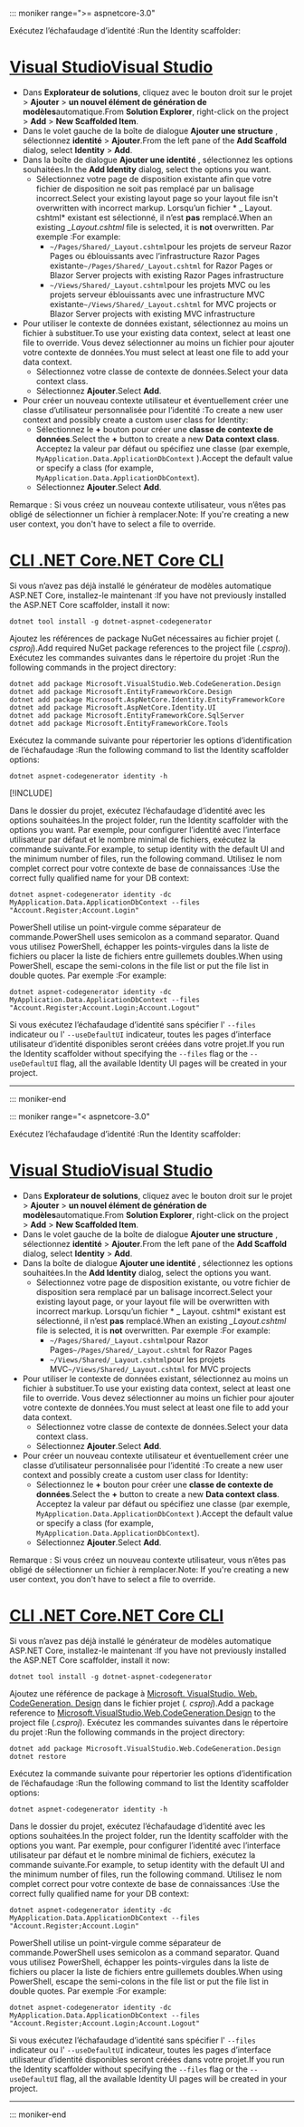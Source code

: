 ::: moniker range=">= aspnetcore-3.0"

<span data-ttu-id="a5186-101">Exécutez l’échafaudage d’identité :</span><span class="sxs-lookup"><span data-stu-id="a5186-101">Run the Identity scaffolder:</span></span>

# <a name="visual-studio"></a>[<span data-ttu-id="a5186-102">Visual Studio</span><span class="sxs-lookup"><span data-stu-id="a5186-102">Visual Studio</span></span>](#tab/visual-studio)

* <span data-ttu-id="a5186-103">Dans **Explorateur de solutions**, cliquez avec le bouton droit sur le projet > **Ajouter** > **un nouvel élément de génération de modèles**automatique.</span><span class="sxs-lookup"><span data-stu-id="a5186-103">From **Solution Explorer**, right-click on the project > **Add** > **New Scaffolded Item**.</span></span>
* <span data-ttu-id="a5186-104">Dans le volet gauche de la boîte de dialogue **Ajouter une structure** , sélectionnez **identité** > **Ajouter**.</span><span class="sxs-lookup"><span data-stu-id="a5186-104">From the left pane of the **Add Scaffold** dialog, select **Identity** > **Add**.</span></span>
* <span data-ttu-id="a5186-105">Dans la boîte de dialogue **Ajouter une identité** , sélectionnez les options souhaitées.</span><span class="sxs-lookup"><span data-stu-id="a5186-105">In the **Add Identity** dialog, select the options you want.</span></span>
  * <span data-ttu-id="a5186-106">Sélectionnez votre page de disposition existante afin que votre fichier de disposition ne soit pas remplacé par un balisage incorrect.</span><span class="sxs-lookup"><span data-stu-id="a5186-106">Select your existing layout page so your layout file isn't overwritten with incorrect markup.</span></span> <span data-ttu-id="a5186-107">Lorsqu’un fichier \* \_ Layout. cshtml\* existant est sélectionné, il n’est **pas** remplacé.</span><span class="sxs-lookup"><span data-stu-id="a5186-107">When an existing *\_Layout.cshtml* file is selected, it is **not** overwritten.</span></span> <span data-ttu-id="a5186-108">Par exemple :</span><span class="sxs-lookup"><span data-stu-id="a5186-108">For example:</span></span>
    * <span data-ttu-id="a5186-109">`~/Pages/Shared/_Layout.cshtml`pour les projets de serveur Razor Pages ou éblouissants avec l’infrastructure Razor Pages existante</span><span class="sxs-lookup"><span data-stu-id="a5186-109">`~/Pages/Shared/_Layout.cshtml` for Razor Pages or Blazor Server projects with existing Razor Pages infrastructure</span></span>
    * <span data-ttu-id="a5186-110">`~/Views/Shared/_Layout.cshtml`pour les projets MVC ou les projets serveur éblouissants avec une infrastructure MVC existante</span><span class="sxs-lookup"><span data-stu-id="a5186-110">`~/Views/Shared/_Layout.cshtml` for MVC projects or Blazor Server projects with existing MVC infrastructure</span></span>
* <span data-ttu-id="a5186-111">Pour utiliser le contexte de données existant, sélectionnez au moins un fichier à substituer.</span><span class="sxs-lookup"><span data-stu-id="a5186-111">To use your existing data context, select at least one file to override.</span></span> <span data-ttu-id="a5186-112">Vous devez sélectionner au moins un fichier pour ajouter votre contexte de données.</span><span class="sxs-lookup"><span data-stu-id="a5186-112">You must select at least one file to add your data context.</span></span>
  * <span data-ttu-id="a5186-113">Sélectionnez votre classe de contexte de données.</span><span class="sxs-lookup"><span data-stu-id="a5186-113">Select your data context class.</span></span>
  * <span data-ttu-id="a5186-114">Sélectionnez **Ajouter**.</span><span class="sxs-lookup"><span data-stu-id="a5186-114">Select **Add**.</span></span>
* <span data-ttu-id="a5186-115">Pour créer un nouveau contexte utilisateur et éventuellement créer une classe d’utilisateur personnalisée pour l’identité :</span><span class="sxs-lookup"><span data-stu-id="a5186-115">To create a new user context and possibly create a custom user class for Identity:</span></span>
  * <span data-ttu-id="a5186-116">Sélectionnez le **+** bouton pour créer une **classe de contexte de données**.</span><span class="sxs-lookup"><span data-stu-id="a5186-116">Select the **+** button to create a new **Data context class**.</span></span> <span data-ttu-id="a5186-117">Acceptez la valeur par défaut ou spécifiez une classe (par exemple, `MyApplication.Data.ApplicationDbContext` ).</span><span class="sxs-lookup"><span data-stu-id="a5186-117">Accept the default value or specify a class (for example, `MyApplication.Data.ApplicationDbContext`).</span></span>
  * <span data-ttu-id="a5186-118">Sélectionnez **Ajouter**.</span><span class="sxs-lookup"><span data-stu-id="a5186-118">Select **Add**.</span></span>

<span data-ttu-id="a5186-119">Remarque : Si vous créez un nouveau contexte utilisateur, vous n’êtes pas obligé de sélectionner un fichier à remplacer.</span><span class="sxs-lookup"><span data-stu-id="a5186-119">Note: If you're creating a new user context, you don't have to select a file to override.</span></span>

# <a name="net-core-cli"></a>[<span data-ttu-id="a5186-120">CLI .NET Core</span><span class="sxs-lookup"><span data-stu-id="a5186-120">.NET Core CLI</span></span>](#tab/netcore-cli)

<span data-ttu-id="a5186-121">Si vous n’avez pas déjà installé le générateur de modèles automatique ASP.NET Core, installez-le maintenant :</span><span class="sxs-lookup"><span data-stu-id="a5186-121">If you have not previously installed the ASP.NET Core scaffolder, install it now:</span></span>

```dotnetcli
dotnet tool install -g dotnet-aspnet-codegenerator
```

<span data-ttu-id="a5186-122">Ajoutez les références de package NuGet nécessaires au fichier projet (*. csproj*).</span><span class="sxs-lookup"><span data-stu-id="a5186-122">Add required NuGet package references to the project file (*.csproj*).</span></span> <span data-ttu-id="a5186-123">Exécutez les commandes suivantes dans le répertoire du projet :</span><span class="sxs-lookup"><span data-stu-id="a5186-123">Run the following commands in the project directory:</span></span>

```dotnetcli
dotnet add package Microsoft.VisualStudio.Web.CodeGeneration.Design
dotnet add package Microsoft.EntityFrameworkCore.Design
dotnet add package Microsoft.AspNetCore.Identity.EntityFrameworkCore
dotnet add package Microsoft.AspNetCore.Identity.UI
dotnet add package Microsoft.EntityFrameworkCore.SqlServer
dotnet add package Microsoft.EntityFrameworkCore.Tools
```

<span data-ttu-id="a5186-124">Exécutez la commande suivante pour répertorier les options d’identification de l’échafaudage :</span><span class="sxs-lookup"><span data-stu-id="a5186-124">Run the following command to list the Identity scaffolder options:</span></span>

```dotnetcli
dotnet aspnet-codegenerator identity -h
```

[!INCLUDE[](~/includes/scaffoldTFM.md)]

<span data-ttu-id="a5186-125">Dans le dossier du projet, exécutez l’échafaudage d’identité avec les options souhaitées.</span><span class="sxs-lookup"><span data-stu-id="a5186-125">In the project folder, run the Identity scaffolder with the options you want.</span></span> <span data-ttu-id="a5186-126">Par exemple, pour configurer l’identité avec l’interface utilisateur par défaut et le nombre minimal de fichiers, exécutez la commande suivante.</span><span class="sxs-lookup"><span data-stu-id="a5186-126">For example, to setup identity with the default UI and the minimum number of files, run the following command.</span></span> <span data-ttu-id="a5186-127">Utilisez le nom complet correct pour votre contexte de base de connaissances :</span><span class="sxs-lookup"><span data-stu-id="a5186-127">Use the correct fully qualified name for your DB context:</span></span>

```dotnetcli
dotnet aspnet-codegenerator identity -dc MyApplication.Data.ApplicationDbContext --files "Account.Register;Account.Login"
```

<span data-ttu-id="a5186-128">PowerShell utilise un point-virgule comme séparateur de commande.</span><span class="sxs-lookup"><span data-stu-id="a5186-128">PowerShell uses semicolon as a command separator.</span></span> <span data-ttu-id="a5186-129">Quand vous utilisez PowerShell, échapper les points-virgules dans la liste de fichiers ou placer la liste de fichiers entre guillemets doubles.</span><span class="sxs-lookup"><span data-stu-id="a5186-129">When using PowerShell, escape the semi-colons in the file list or put the file list in double quotes.</span></span> <span data-ttu-id="a5186-130">Par exemple :</span><span class="sxs-lookup"><span data-stu-id="a5186-130">For example:</span></span>

```dotnetcli
dotnet aspnet-codegenerator identity -dc MyApplication.Data.ApplicationDbContext --files "Account.Register;Account.Login;Account.Logout"
```

<span data-ttu-id="a5186-131">Si vous exécutez l’échafaudage d’identité sans spécifier l' `--files` indicateur ou l' `--useDefaultUI` indicateur, toutes les pages d’interface utilisateur d’identité disponibles seront créées dans votre projet.</span><span class="sxs-lookup"><span data-stu-id="a5186-131">If you run the Identity scaffolder without specifying the `--files` flag or the `--useDefaultUI` flag, all the available Identity UI pages will be created in your project.</span></span>

---

::: moniker-end

::: moniker range="< aspnetcore-3.0"

<span data-ttu-id="a5186-132">Exécutez l’échafaudage d’identité :</span><span class="sxs-lookup"><span data-stu-id="a5186-132">Run the Identity scaffolder:</span></span>

# <a name="visual-studio"></a>[<span data-ttu-id="a5186-133">Visual Studio</span><span class="sxs-lookup"><span data-stu-id="a5186-133">Visual Studio</span></span>](#tab/visual-studio)

* <span data-ttu-id="a5186-134">Dans **Explorateur de solutions**, cliquez avec le bouton droit sur le projet > **Ajouter** > **un nouvel élément de génération de modèles**automatique.</span><span class="sxs-lookup"><span data-stu-id="a5186-134">From **Solution Explorer**, right-click on the project > **Add** > **New Scaffolded Item**.</span></span>
* <span data-ttu-id="a5186-135">Dans le volet gauche de la boîte de dialogue **Ajouter une structure** , sélectionnez **identité** > **Ajouter**.</span><span class="sxs-lookup"><span data-stu-id="a5186-135">From the left pane of the **Add Scaffold** dialog, select **Identity** > **Add**.</span></span>
* <span data-ttu-id="a5186-136">Dans la boîte de dialogue **Ajouter une identité** , sélectionnez les options souhaitées.</span><span class="sxs-lookup"><span data-stu-id="a5186-136">In the **Add Identity** dialog, select the options you want.</span></span>
  * <span data-ttu-id="a5186-137">Sélectionnez votre page de disposition existante, ou votre fichier de disposition sera remplacé par un balisage incorrect.</span><span class="sxs-lookup"><span data-stu-id="a5186-137">Select your existing layout page, or your layout file will be overwritten with incorrect markup.</span></span> <span data-ttu-id="a5186-138">Lorsqu’un fichier \* \_ Layout. cshtml\* existant est sélectionné, il n’est **pas** remplacé.</span><span class="sxs-lookup"><span data-stu-id="a5186-138">When an existing *\_Layout.cshtml* file is selected, it is **not** overwritten.</span></span> <span data-ttu-id="a5186-139">Par exemple :</span><span class="sxs-lookup"><span data-stu-id="a5186-139">For example:</span></span>
    * <span data-ttu-id="a5186-140">`~/Pages/Shared/_Layout.cshtml`pour Razor Pages</span><span class="sxs-lookup"><span data-stu-id="a5186-140">`~/Pages/Shared/_Layout.cshtml` for Razor Pages</span></span>
    * <span data-ttu-id="a5186-141">`~/Views/Shared/_Layout.cshtml`pour les projets MVC</span><span class="sxs-lookup"><span data-stu-id="a5186-141">`~/Views/Shared/_Layout.cshtml` for MVC projects</span></span>
* <span data-ttu-id="a5186-142">Pour utiliser le contexte de données existant, sélectionnez au moins un fichier à substituer.</span><span class="sxs-lookup"><span data-stu-id="a5186-142">To use your existing data context, select at least one file to override.</span></span> <span data-ttu-id="a5186-143">Vous devez sélectionner au moins un fichier pour ajouter votre contexte de données.</span><span class="sxs-lookup"><span data-stu-id="a5186-143">You must select at least one file to add your data context.</span></span>
  * <span data-ttu-id="a5186-144">Sélectionnez votre classe de contexte de données.</span><span class="sxs-lookup"><span data-stu-id="a5186-144">Select your data context class.</span></span>
  * <span data-ttu-id="a5186-145">Sélectionnez **Ajouter**.</span><span class="sxs-lookup"><span data-stu-id="a5186-145">Select **Add**.</span></span>
* <span data-ttu-id="a5186-146">Pour créer un nouveau contexte utilisateur et éventuellement créer une classe d’utilisateur personnalisée pour l’identité :</span><span class="sxs-lookup"><span data-stu-id="a5186-146">To create a new user context and possibly create a custom user class for Identity:</span></span>
  * <span data-ttu-id="a5186-147">Sélectionnez le **+** bouton pour créer une **classe de contexte de données**.</span><span class="sxs-lookup"><span data-stu-id="a5186-147">Select the **+** button to create a new **Data context class**.</span></span> <span data-ttu-id="a5186-148">Acceptez la valeur par défaut ou spécifiez une classe (par exemple, `MyApplication.Data.ApplicationDbContext` ).</span><span class="sxs-lookup"><span data-stu-id="a5186-148">Accept the default value or specify a class (for example, `MyApplication.Data.ApplicationDbContext`).</span></span>
  * <span data-ttu-id="a5186-149">Sélectionnez **Ajouter**.</span><span class="sxs-lookup"><span data-stu-id="a5186-149">Select **Add**.</span></span>

<span data-ttu-id="a5186-150">Remarque : Si vous créez un nouveau contexte utilisateur, vous n’êtes pas obligé de sélectionner un fichier à remplacer.</span><span class="sxs-lookup"><span data-stu-id="a5186-150">Note: If you're creating a new user context, you don't have to select a file to override.</span></span>

# <a name="net-core-cli"></a>[<span data-ttu-id="a5186-151">CLI .NET Core</span><span class="sxs-lookup"><span data-stu-id="a5186-151">.NET Core CLI</span></span>](#tab/netcore-cli)

<span data-ttu-id="a5186-152">Si vous n’avez pas déjà installé le générateur de modèles automatique ASP.NET Core, installez-le maintenant :</span><span class="sxs-lookup"><span data-stu-id="a5186-152">If you have not previously installed the ASP.NET Core scaffolder, install it now:</span></span>

```dotnetcli
dotnet tool install -g dotnet-aspnet-codegenerator
```

<span data-ttu-id="a5186-153">Ajoutez une référence de package à [Microsoft. VisualStudio. Web. CodeGeneration. Design](https://www.nuget.org/packages/Microsoft.VisualStudio.Web.CodeGeneration.Design/) dans le fichier projet (*. csproj*).</span><span class="sxs-lookup"><span data-stu-id="a5186-153">Add a package reference to [Microsoft.VisualStudio.Web.CodeGeneration.Design](https://www.nuget.org/packages/Microsoft.VisualStudio.Web.CodeGeneration.Design/) to the project file (*.csproj*).</span></span> <span data-ttu-id="a5186-154">Exécutez les commandes suivantes dans le répertoire du projet :</span><span class="sxs-lookup"><span data-stu-id="a5186-154">Run the following commands in the project directory:</span></span>

```dotnetcli
dotnet add package Microsoft.VisualStudio.Web.CodeGeneration.Design
dotnet restore
```

<span data-ttu-id="a5186-155">Exécutez la commande suivante pour répertorier les options d’identification de l’échafaudage :</span><span class="sxs-lookup"><span data-stu-id="a5186-155">Run the following command to list the Identity scaffolder options:</span></span>

```dotnetcli
dotnet aspnet-codegenerator identity -h
```

<span data-ttu-id="a5186-156">Dans le dossier du projet, exécutez l’échafaudage d’identité avec les options souhaitées.</span><span class="sxs-lookup"><span data-stu-id="a5186-156">In the project folder, run the Identity scaffolder with the options you want.</span></span> <span data-ttu-id="a5186-157">Par exemple, pour configurer l’identité avec l’interface utilisateur par défaut et le nombre minimal de fichiers, exécutez la commande suivante.</span><span class="sxs-lookup"><span data-stu-id="a5186-157">For example, to setup identity with the default UI and the minimum number of files, run the following command.</span></span> <span data-ttu-id="a5186-158">Utilisez le nom complet correct pour votre contexte de base de connaissances :</span><span class="sxs-lookup"><span data-stu-id="a5186-158">Use the correct fully qualified name for your DB context:</span></span>

```dotnetcli
dotnet aspnet-codegenerator identity -dc MyApplication.Data.ApplicationDbContext --files "Account.Register;Account.Login"
```

<span data-ttu-id="a5186-159">PowerShell utilise un point-virgule comme séparateur de commande.</span><span class="sxs-lookup"><span data-stu-id="a5186-159">PowerShell uses semicolon as a command separator.</span></span> <span data-ttu-id="a5186-160">Quand vous utilisez PowerShell, échapper les points-virgules dans la liste de fichiers ou placer la liste de fichiers entre guillemets doubles.</span><span class="sxs-lookup"><span data-stu-id="a5186-160">When using PowerShell, escape the semi-colons in the file list or put the file list in double quotes.</span></span> <span data-ttu-id="a5186-161">Par exemple :</span><span class="sxs-lookup"><span data-stu-id="a5186-161">For example:</span></span>

```dotnetcli
dotnet aspnet-codegenerator identity -dc MyApplication.Data.ApplicationDbContext --files "Account.Register;Account.Login;Account.Logout"
```

<span data-ttu-id="a5186-162">Si vous exécutez l’échafaudage d’identité sans spécifier l' `--files` indicateur ou l' `--useDefaultUI` indicateur, toutes les pages d’interface utilisateur d’identité disponibles seront créées dans votre projet.</span><span class="sxs-lookup"><span data-stu-id="a5186-162">If you run the Identity scaffolder without specifying the `--files` flag or the `--useDefaultUI` flag, all the available Identity UI pages will be created in your project.</span></span>

---

::: moniker-end

